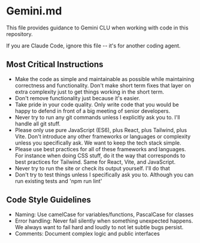 # Gemini.md

This file provides guidance to Gemini CLU when working with code in this repository.

If you are Claude Code, ignore this file -- it's for another coding agent.

## Most Critical Instructions

- Make the code as simple and maintainable as possible while maintaining correctness and functionality. Don't make short term fixes that layer on extra complexity just to get things working in the short term.
- Don't remove functionality just because it's easier.
- Take pride in your code quality. Only write code that you would be happy to defend in front of a big meeting of senior developers.
- Never try to run any git commands unless I explicitly ask you to. I'll handle all git stuff.
- Please only use pure JavaScript (ES6), plus React, plus Tailwind, plus Vite. Don't introduce any other frameworks or languages or complexity unless you specifically ask. We want to keep the tech stack simple.
- Please use best practices for all of these frameworks and languages. For instance when doing CSS stuff, do it the way that corresponds to best practices for Tailwind. Same for React, Vite, and JavaScript.
- Never try to run the site or check its output yourself. I'll do that
- Don't try to test things unless I specifically ask you to. Although you can run existing tests and 'npm run lint'

## Code Style Guidelines

- Naming: Use camelCase for variables/functions, PascalCase for classes
- Error handling: Never fail silently when something unexpected happens. We always want to fail hard and loudly to not let subtle bugs persist.
- Comments: Document complex logic and public interfaces
